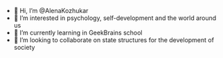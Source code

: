 - 👋 Hi, I’m @AlenaKozhukar
- 👀 I’m interested in psychology, self-development and the world around us
- 🌱 I’m currently learning in GeekBrains school
- 💞️ I’m looking to collaborate on state structures for the development of society


<!---
AlenaKozhukar/AlenaKozhukar is a ✨ special ✨ repository because its `README.md` (this file) appears on your GitHub profile.
You can click the Preview link to take a look at your changes.
--->
